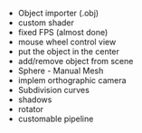* Object importer (.obj)
* custom shader
* fixed FPS (almost done)
* mouse wheel control view
* put the object in the center
* add/remove object from scene
* Sphere - Manual Mesh
* implem orthographic camera
* Subdivision curves
* shadows
* rotator
* customable pipeline
